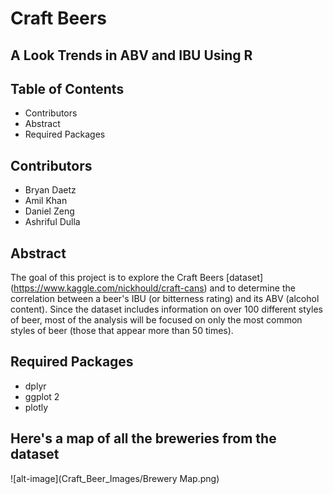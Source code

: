# Craft Beers
## A Look Trends in ABV and IBU Using R

## Table of Contents
* Contributors
* Abstract
* Required Packages

## Contributors
* Bryan Daetz
* Amil Khan
* Daniel Zeng
* Ashriful Dulla

## Abstract
The goal of this project is to explore the Craft Beers [dataset] (https://www.kaggle.com/nickhould/craft-cans) and to determine the correlation between a beer's IBU (or bitterness rating) and its ABV (alcohol content).  Since the dataset includes information on over 100 different styles of beer, most of the analysis will be focused on only the most common styles of beer (those that appear more than 50 times).

## Required Packages
* dplyr
* ggplot 2
* plotly


## Here's a map of all the breweries from the dataset
![alt-image](Craft_Beer_Images/Brewery Map.png)
